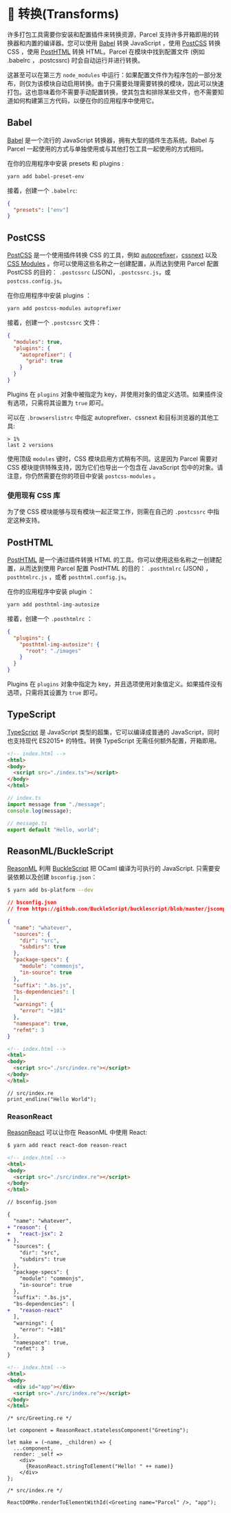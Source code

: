 # 🐠 转换(Transforms)

许多打包工具需要你安装和配置插件来转换资源，Parcel 支持许多开箱即用的转换器和内置的编译器。您可以使用 [Babel](https://babeljs.cn) 转换 JavaScript ，使用 [PostCSS](http://postcss.org) 转换 CSS ，使用 [PostHTML](https://github.com/posthtml/posthtml) 转换 HTML。Parcel 在模块中找到配置文件 (例如 .babelrc ，.postcssrc) 时会自动运行并进行转换。

这甚至可以在第三方 `node_modules` 中运行：如果配置文件作为程序包的一部分发布，则仅为该模块自动启用转换。由于只需要处理需要转换的模块，因此可以快速打包。这也意味着你不需要手动配置转换，使其包含和排除某些文件，也不需要知道如何构建第三方代码，以便在你的应用程序中使用它。

## Babel

[Babel](https://babeljs.cn) 是一个流行的 JavaScript 转换器，拥有大型的插件生态系统。Babel 与 Parcel 一起使用的方式与单独使用或与其他打包工具一起使用的方式相同。

在你的应用程序中安装 presets 和 plugins :

```bash
yarn add babel-preset-env
```

接着，创建一个 `.babelrc`:

```json
{
  "presets": ["env"]
}
```

## PostCSS

[PostCSS](http://postcss.org) 是一个使用插件转换 CSS 的工具，例如 [autoprefixer](https://github.com/postcss/autoprefixer)，[cssnext](http://cssnext.io/) 以及 [CSS Modules](https://github.com/css-modules/css-modules) 。你可以使用这些名称之一创建配置，从而达到使用 Parcel 配置 PostCSS 的目的： `.postcssrc` (JSON)，`.postcssrc.js`，或 `postcss.config.js`。

在你应用程序中安装 plugins ：

```bash
yarn add postcss-modules autoprefixer
```

接着，创建一个 `.postcssrc` 文件：

```json
{
  "modules": true,
  "plugins": {
    "autoprefixer": {
      "grid": true
    }
  }
}
```

Plugins 在 `plugins` 对象中被指定为 key，并使用对象的值定义选项。如果插件没有选项，只需将其设置为 `true` 即可。

可以在 `.browserslistrc` 中指定 autoprefixer、cssnext 和目标浏览器的其他工具:

```
> 1%
last 2 versions
```

使用顶级 `modules` 键时，CSS 模块启用方式稍有不同。这是因为 Parcel 需要对 CSS 模块提供特殊支持，因为它们也导出一个包含在 JavaScript 包中的对象。请注意，你仍然需要在你的项目中安装 `postcss-modules` 。

### 使用现有 CSS 库

为了使 CSS 模块能够与现有模块一起正常工作，则需在自己的 `.postcssrc` 中指定这种支持。

## PostHTML

[PostHTML](https://github.com/posthtml/posthtml) 是一个通过插件转换 HTML 的工具。你可以使用这些名称之一创建配置，从而达到使用 Parcel 配置 PostHTML 的目的： `.posthtmlrc` (JSON) ，`posthtmlrc.js` ，或者 `posthtml.config.js`。

在你的应用程序中安装 plugin ：

```bash
yarn add posthtml-img-autosize
```

接着，创建一个 `.posthtmlrc` ：

```json
{
  "plugins": {
    "posthtml-img-autosize": {
      "root": "./images"
    }
  }
}
```

Plugins 在 `plugins` 对象中指定为 key，并且选项使用对象值定义。如果插件没有选项，只需将其设置为 `true` 即可。

## TypeScript

[TypeScript](https://www.typescriptlang.org/) 是 JavaScript 类型的超集，它可以编译成普通的 JavaScript，同时也支持现代 ES2015+ 的特性。转换 TypeScript 无需任何额外配置，开箱即用。

```html
<!-- index.html -->
<html>
<body>
  <script src="./index.ts"></script>
</body>
</html>
```

```typescript
// index.ts
import message from "./message";
console.log(message);
```

```typescript
// message.ts
export default "Hello, world";
```

## ReasonML/BuckleScript

[ReasonML](https://reasonml.github.io/) 利用 [BuckleScript](https://bucklescript.github.io) 把 OCaml 编译为可执行的 JavaScript. 只需要安装依赖以及创建 `bsconfig.json`：

```bash
$ yarn add bs-platform --dev
```

```json
// bsconfig.json
// from https://github.com/BuckleScript/bucklescript/blob/master/jscomp/bsb/templates/basic-reason/bsconfig.json

{
  "name": "whatever",
  "sources": {
    "dir": "src",
    "subdirs": true
  },
  "package-specs": {
    "module": "commonjs",
    "in-source": true
  },
  "suffix": ".bs.js",
  "bs-dependencies": [
  ],
  "warnings": {
    "error": "+101"
  },
  "namespace": true,
  "refmt": 3
}
```

```html
<!-- index.html -->
<html>
<body>
  <script src="./src/index.re"></script>
</body>
</html>
```

```reason
// src/index.re
print_endline("Hello World");
```

### ReasonReact

[ReasonReact](https://reasonml.github.io/reason-react/) 可以让你在 ReasonML 中使用 React:

```bash
$ yarn add react react-dom reason-react
```

```html
<!-- index.html -->
<html>
<body>
  <script src="./src/index.re"></script>
</body>
</html>
```

```diff
// bsconfig.json

{
  "name": "whatever",
+ "reason": {
+   "react-jsx": 2
+ },
  "sources": {
    "dir": "src",
    "subdirs": true
  },
  "package-specs": {
    "module": "commonjs",
    "in-source": true
  },
  "suffix": ".bs.js",
  "bs-dependencies": [
+   "reason-react"
  ],
  "warnings": {
    "error": "+101"
  },
  "namespace": true,
  "refmt": 3
}
```

```html
<!-- index.html -->
<html>
<body>
  <div id="app"></div>
  <script src="./src/index.re"></script>
</body>
</html>
```

```reason
/* src/Greeting.re */ 

let component = ReasonReact.statelessComponent("Greeting");

let make = (~name, _children) => {
  ...component,
  render: _self =>
    <div>
      {ReasonReact.stringToElement("Hello! " ++ name)}
    </div>
};
```

```reason
/* src/index.re */

ReactDOMRe.renderToElementWithId(<Greeting name="Parcel" />, "app");
```

